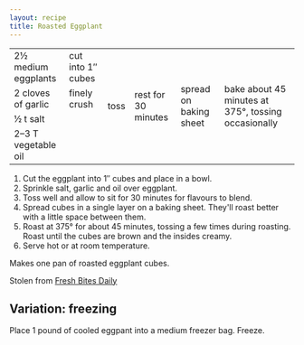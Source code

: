 ```yaml
---
layout: recipe
title: Roasted Eggplant
---
```

<table>
<tr>
  <td>2&frac12; medium eggplants</td>
  <td>cut into 1&Prime; cubes</td>
  <td rowspan="4">toss</td>
  <td rowspan="4">rest for 30 minutes</td>
  <td rowspan="4">spread on baking sheet</td>
  <td rowspan="4">bake about 45 minutes at 375&deg;, tossing occasionally</td>
</tr>
<tr>
  <td>2 cloves of garlic</td>
  <td>finely crush</td>
</tr>
<tr>
  <td>&frac12; t salt</td>
  <td rowspan="2" class="righthide">&nbsp;</td>
</tr>
<tr>
  <td>2&ndash;3 T vegetable oil</td>
</tr>
</table>

1. Cut the eggplant into 1&Prime; cubes and place in a bowl.
1. Sprinkle salt, garlic and oil over eggplant.
1. Toss well and allow to sit for 30 minutes for flavours to blend.
1. Spread cubes in a single layer on a baking sheet. They'll roast better with a little space between them.
1. Roast at 375&deg; for about 45 minutes, tossing a few times during roasting. Roast until the cubes are brown and the insides creamy.
1. Serve hot or at room temperature.

<p>Makes one pan of roasted eggplant cubes.</p>
<p class="confession">Stolen from <a href="http://www.freshbitesdaily.com/roasted-eggplant/">Fresh Bites Daily</a></p>
<div class="variation">

<h2>Variation: freezing</h2>
<p>Place 1 pound of cooled eggpant into a medium freezer bag. Freeze.</p>
</div>

